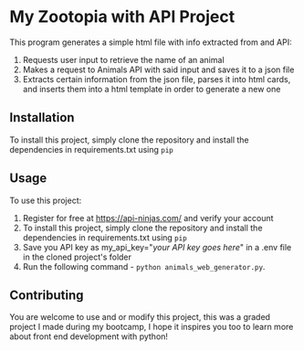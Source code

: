 # My Zootopia with API Project

This program generates a simple html file with info extracted from and API:

1. Requests user input to retrieve the name of an animal
2. Makes a request to Animals API with said input and saves it to a json file
3. Extracts certain information from the json file, parses it into html cards, and inserts them into a html template in order to generate a new one

## Installation

To install this project, simply clone the repository and install the dependencies in requirements.txt using `pip`

## Usage

To use this project:

1. Register for free at https://api-ninjas.com/ and verify your account
2. To install this project, simply clone the repository and install the dependencies in requirements.txt using `pip`
3. Save you API key as my_api_key="*your API key goes here*" in a .env file in the cloned project's folder
4. Run the following command - `python animals_web_generator.py`.

## Contributing

You are welcome to use and or modify this project, this was a graded project I made during my bootcamp, I hope it inspires you too to learn more about front end development with python!